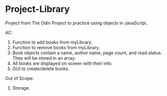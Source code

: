 # Project-Library

Project from The Odin Project to practice using objects in JavaScript.

AC:
  1. Function to add books from myLibrary.
  2. Function to remove books from myLibrary.
  3. Book objects contain a name, author name, page count, and read status. They will be stored in an array.
  4. All books are displayed on screen with their info.
  5. GUI to create/delete books.

Out of Scope:
  1. Storage.
